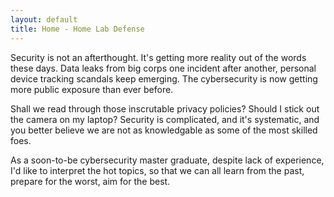 ```yaml
---
layout: default
title: Home - Home Lab Defense
---
```


Security is not an afterthought. It's getting more reality out of the words these days. Data leaks from big corps one incident after another, personal device tracking scandals keep emerging. The cybersecurity is now getting more public exposure than ever before.

Shall we read through those inscrutable privacy policies? Should I stick out the camera on my laptop? Security is complicated, and it's systematic, and you better believe we are not as knowledgable as some of the most skilled foes. 

As a soon-to-be cybersecurity master graduate, despite lack of experience, I'd like to interpret the hot topics, so that we can all learn from the past, prepare for the worst, aim for the best.